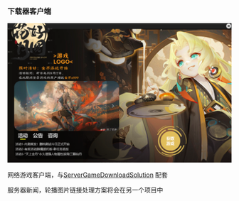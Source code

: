 ### 下载器客户端

![图片样例](https://github.com/BUGres/ServerGameLauncher/blob/Release/show.png)

网络游戏客户端，与[ServerGameDownloadSolution](https://baidu.com) 配套

服务器新闻，轮播图片链接处理方案将会在另一个项目中
